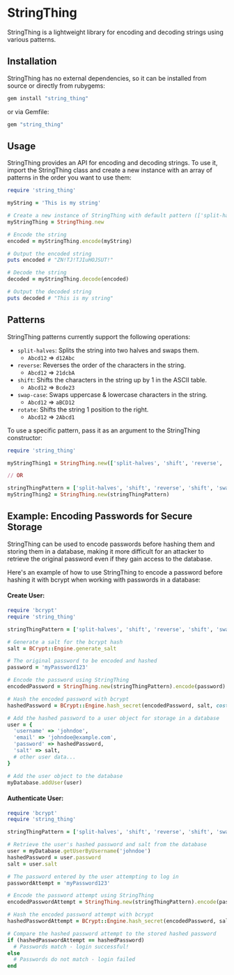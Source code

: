 # StringThing

StringThing is a lightweight library for encoding and decoding strings using various patterns.

## Installation

StringThing has no external dependencies, so it can be installed from source or directly from rubygems:

```sh
gem install "string_thing"
```

or via Gemfile:

```sh
gem "string_thing"
```

## Usage

StringThing provides an API for encoding and decoding strings. To use it, import the StringThing class and create a new instance with an array of patterns in the order you want to use them:

```ruby
require 'string_thing'

myString = 'This is my string'

# Create a new instance of StringThing with default pattern (['split-halves', 'reverse', 'shift', 'swap-case', 'rotate'])
myStringThing = StringThing.new

# Encode the string
encoded = myStringThing.encode(myString)

# Output the encoded string
puts encoded # "ZN!TJ!TJIuHOJSUT!"

# Decode the string
decoded = myStringThing.decode(encoded)

# Output the decoded string
puts decoded # "This is my string"
```

## Patterns

StringThing patterns currently support the following operations:

- `split-halves`: Splits the string into two halves and swaps them.
	- `Abcd12` => `d12Abc`
- `reverse`: Reverses the order of the characters in the string.
	- `Abcd12` => `21dcbA`
- `shift`: Shifts the characters in the string up by 1 in the ASCII table.
	- `Abcd12` => `Bcde23`
- `swap-case`: Swaps uppercase & lowercase characters in the string.
	- `Abcd12` => `aBCD12`
- `rotate`:  Shifts the string 1 position to the right.
	- `Abcd12` => `2Abcd1`

To use a specific pattern, pass it as an argument to the StringThing constructor:

```ruby
require 'string_thing'

myStringThing1 = StringThing.new(['split-halves', 'shift', 'reverse', 'shift', 'swap-case', 'rotate'])

// OR

stringThingPattern = ['split-halves', 'shift', 'reverse', 'shift', 'swap-case', 'rotate']
myStringThing2 = StringThing.new(stringThingPattern)
```

## Example: Encoding Passwords for Secure Storage

StringThing can be used to encode passwords before hashing them and storing them in a database, making it more difficult for an attacker to retrieve the original password even if they gain access to the database.

Here's an example of how to use StringThing to encode a password before hashing it with bcrypt when working with passwords in a database:

#### Create User:

```ruby
require 'bcrypt'
require 'string_thing'

stringThingPattern = ['split-halves', 'shift', 'reverse', 'shift', 'swap-case', 'rotate']

# Generate a salt for the bcrypt hash
salt = BCrypt::Engine.generate_salt

# The original password to be encoded and hashed
password = 'myPassword123'

# Encode the password using StringThing
encodedPassword = StringThing.new(stringThingPattern).encode(password)

# Hash the encoded password with bcrypt
hashedPassword = BCrypt::Engine.hash_secret(encodedPassword, salt, cost: 12)

# Add the hashed password to a user object for storage in a database
user = {
  'username' => 'johndoe',
  'email' => 'johndoe@example.com',
  'password' => hashedPassword,
  'salt' => salt,
  # other user data...
}

# Add the user object to the database
myDatabase.addUser(user)
```

#### Authenticate User:

```ruby
require 'bcrypt'
require 'string_thing'

stringThingPattern = ['split-halves', 'shift', 'reverse', 'shift', 'swap-case', 'rotate']

# Retrieve the user's hashed password and salt from the database
user = myDatabase.getUserByUsername('johndoe')
hashedPassword = user.password
salt = user.salt

# The password entered by the user attempting to log in
passwordAttempt = 'myPassword123'

# Encode the password attempt using StringThing
encodedPasswordAttempt = StringThing.new(stringThingPattern).encode(passwordAttempt)

# Hash the encoded password attempt with bcrypt
hashedPasswordAttempt = BCrypt::Engine.hash_secret(encodedPassword, salt, cost: 12)

# Compare the hashed password attempt to the stored hashed password
if (hashedPasswordAttempt == hashedPassword)
  # Passwords match - login successful!
else
  # Passwords do not match - login failed
end
```
